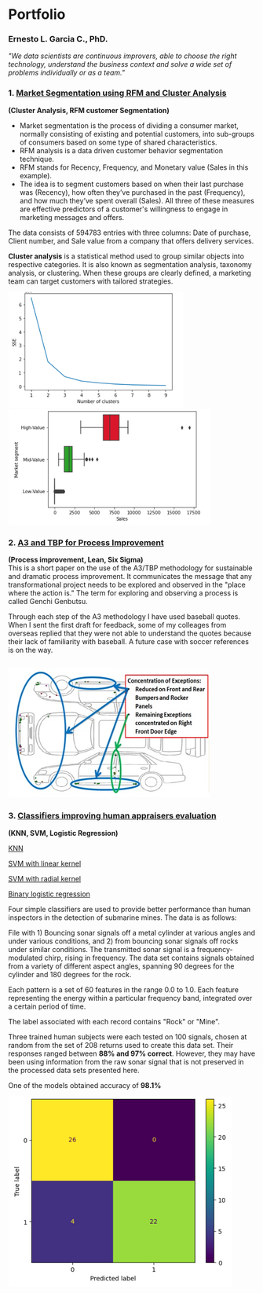 # Portfolio
### Ernesto L. Garcia C., PhD.

*"We data scientists are continuous improvers, able to choose the right technology, understand the business context and solve a wide set of problems individually or as a team."*

### 1. [Market Segmentation using RFM and Cluster Analysis](https://github.com/elgc/Market_Segmentation/blob/main/MarketSegmentation1.ipynb)
**(Cluster Analysis, RFM customer Segmentation)**
- Market segmentation is the process of dividing a consumer market, normally consisting of existing and potential customers, into sub-groups of consumers based on some type of shared characteristics.
- RFM analysis is a data driven customer behavior segmentation technique.
- RFM stands for Recency, Frequency, and Monetary value (Sales in this example).
- The  idea is to segment customers based on when their last purchase was (Recency), how often they’ve purchased in the past (Frequency), and how much they’ve spent overall (Sales). All three of these measures are effective predictors of a customer's willingness to engage in marketing messages and offers.

The data consists of 594783 entries with three columns: Date of purchase, Client number, and Sale value from a company that offers delivery services. 

**Cluster analysis** is a statistical method used to group similar objects into respective categories. It is also known as segmentation analysis, taxonomy analysis, or clustering. When these groups are clearly defined, a marketing team can target customers with tailored strategies.

![](/Images/NoClusters.png)
![](/Images/Cluster1.png)


### 2. [A3 and TBP for Process Improvement](https://github.com/elgc/Portfolio/blob/main/A3TBP_Appaloosa.pdf)
**(Process improvement, Lean, Six Sigma)** <br/>
This is a short paper on the use of the A3/TBP methodology for sustainable and dramatic process improvement. It communicates the message that any transformational project needs to be explored and observed in the "place where the action is." The term for exploring and observing a process is called Genchi Genbutsu.

Through each step of the A3 methodology I have used baseball quotes. When I sent the first draft for feedback, some of my colleages from overseas replied that they were not able to understand the quotes because their lack of familiarity with baseball. A future case with soccer references is on the way.

![](/Images/Before.png)
---
### 3. [Classifiers improving human appraisers evaluation]()
**(KNN, SVM, Logistic Regression)**

[KNN](https://github.com/elgc/Other-Classifiers/blob/main/KNN-Sonar%20Data.ipynb)

[SVM with linear kernel](https://github.com/elgc/Other-Classifiers/blob/main/Sonar%20Data%20with%20Support%20Vector%20Machine%20Linear%20kernel.ipynb)

[SVM with radial kernel](https://github.com/elgc/Other-Classifiers/blob/main/Sonar%20Data%20Support%20Vector%20Machine%20Radial%20Kernel.ipynb)

[Binary logistic regression](https://github.com/elgc/Other-Classifiers/blob/main/Logistic%20Regression-Sonar%20Data.ipynb)


Four simple classifiers are used to provide better performance than human inspectors in the detection of submarine mines. The data is as follows:

File with 1) Bouncing sonar signals off a metal cylinder at various angles and under various conditions, and 2) from bouncing sonar signals off rocks under similar conditions. The transmitted sonar signal is a frequency-modulated chirp, rising in frequency. The data set contains signals obtained from a variety of different aspect angles, spanning 90 degrees for the cylinder and 180 degrees for the rock.

Each pattern is a set of 60 features in the range 0.0 to 1.0. Each feature representing the energy within a particular frequency band, integrated over a certain period of time.

The label associated with each record contains "Rock" or "Mine".

Three trained human subjects were each tested on 100 signals, chosen at random from the set of 208 returns used to create this data set. Their responses ranged between **88% and 97% correct**. However, they may have been using information from the raw sonar signal that is not preserved in the processed data sets presented here.

One of the models obtained accuracy of **98.1%**

![](/Images/Table.png)

